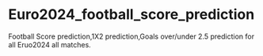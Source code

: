 # Euro2024_football_score_prediction
Football Score prediction,1X2 prediction,Goals over/under 2.5 prediction for all Eruo2024 all matches.
